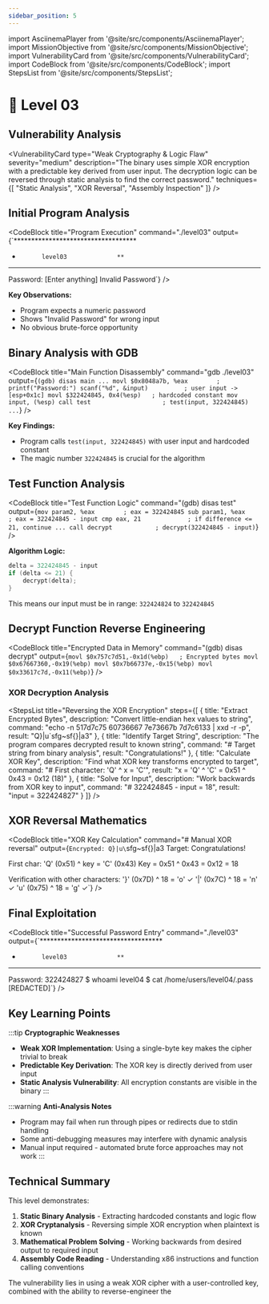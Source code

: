 ```yaml
---
sidebar_position: 5
---
```


import AsciinemaPlayer from '@site/src/components/AsciinemaPlayer';
import MissionObjective from '@site/src/components/MissionObjective';
import VulnerabilityCard from '@site/src/components/VulnerabilityCard';
import CodeBlock from '@site/src/components/CodeBlock';
import StepsList from '@site/src/components/StepsList';

# 🔐 Level 03

<MissionObjective 
  level="Level 03"
  target="level04 shell access"
  method="XOR decryption and reverse engineering"
/>

## Vulnerability Analysis

<VulnerabilityCard 
  type="Weak Cryptography & Logic Flaw"
  severity="medium"
  description="The binary uses simple XOR encryption with a predictable key derived from user input. The decryption logic can be reversed through static analysis to find the correct password."
  techniques={[
    "Static Analysis",
    "XOR Reversal", 
    "Assembly Inspection"
  ]}
/>

## Initial Program Analysis

<CodeBlock 
  title="Program Execution"
  command="./level03"
  output={`***********************************
*           level03              **
***********************************
Password:
[Enter anything]
Invalid Password`}
/>

**Key Observations:**
- Program expects a numeric password
- Shows "Invalid Password" for wrong input
- No obvious brute-force opportunity

## Binary Analysis with GDB

<CodeBlock 
  title="Main Function Disassembly"
  command="gdb ./level03"
  output={`(gdb) disas main
...
movl $0x8048a7b, %eax        ; printf("Password:")
scanf("%d", &input)          ; user input -> [esp+0x1c]
movl $322424845, 0x4(%esp)   ; hardcoded constant
mov input, (%esp)
call test                    ; test(input, 322424845)
...`}
/>

**Key Findings:**
- Program calls `test(input, 322424845)` with user input and hardcoded constant
- The magic number `322424845` is crucial for the algorithm

## Test Function Analysis

<CodeBlock 
  title="Test Function Logic"
  command="(gdb) disas test"
  output={`mov param2, %eax        ; eax = 322424845
sub param1, %eax        ; eax = 322424845 - input
cmp eax, 21             ; if difference <= 21, continue
...
call decrypt            ; decrypt(322424845 - input)`}
/>

**Algorithm Logic:**
```c
delta = 322424845 - input
if (delta <= 21) {
    decrypt(delta);
}
```

This means our input must be in range: `322424824` to `322424845`

## Decrypt Function Reverse Engineering

<CodeBlock 
  title="Encrypted Data in Memory"
  command="(gdb) disas decrypt"
  output={`movl $0x757c7d51,-0x1d(%ebp)   ; Encrypted bytes
movl $0x67667360,-0x19(%ebp)
movl $0x7b66737e,-0x15(%ebp)
movl $0x33617c7d,-0x11(%ebp)`}
/>

### XOR Decryption Analysis

<StepsList
  title="Reversing the XOR Encryption"
  steps={[
    {
      title: "Extract Encrypted Bytes",
      description: "Convert little-endian hex values to string",
      command: "echo -n 517d7c75 60736667 7e73667b 7d7c6133 | xxd -r -p",
      result: "Q}|u`sfg~sf{}|a3"
    },
    {
      title: "Identify Target String", 
      description: "The program compares decrypted result to known string",
      command: "# Target string from binary analysis",
      result: "Congratulations!"
    },
    {
      title: "Calculate XOR Key",
      description: "Find what XOR key transforms encrypted to target",
      command: "# First character: 'Q' ^ x = 'C'",
      result: "x = 'Q' ^ 'C' = 0x51 ^ 0x43 = 0x12 (18)"
    },
    {
      title: "Solve for Input",
      description: "Work backwards from XOR key to input",
      command: "# 322424845 - input = 18",
      result: "input = 322424827"
    }
  ]}
/>

## XOR Reversal Mathematics

<CodeBlock 
  title="XOR Key Calculation"
  command="# Manual XOR reversal"
  output={`Encrypted: Q}|u\`sfg~sf{}|a3
Target:    Congratulations!

First char: 'Q' (0x51) ^ key = 'C' (0x43)
Key = 0x51 ^ 0x43 = 0x12 = 18

Verification with other characters:
'}' (0x7D) ^ 18 = 'o' ✓
'|' (0x7C) ^ 18 = 'n' ✓
'u' (0x75) ^ 18 = 'g' ✓`}
/>

## Final Exploitation

<CodeBlock 
  title="Successful Password Entry"
  command="./level03"
  output={`***********************************
*           level03              **
***********************************
Password: 322424827
$ whoami
level04
$ cat /home/users/level04/.pass
[REDACTED]`}
/>

## Key Learning Points

:::tip **Cryptographic Weaknesses**
- **Weak XOR Implementation**: Using a single-byte key makes the cipher trivial to break
- **Predictable Key Derivation**: The XOR key is directly derived from user input
- **Static Analysis Vulnerability**: All encryption constants are visible in the binary
:::

:::warning **Anti-Analysis Notes**
- Program may fail when run through pipes or redirects due to stdin handling
- Some anti-debugging measures may interfere with dynamic analysis
- Manual input required - automated brute force approaches may not work
:::

## Technical Summary

This level demonstrates:
1. **Static Binary Analysis** - Extracting hardcoded constants and logic flow
2. **XOR Cryptanalysis** - Reversing simple XOR encryption when plaintext is known
3. **Mathematical Problem Solving** - Working backwards from desired output to required input
4. **Assembly Code Reading** - Understanding x86 instructions and function calling conventions

The vulnerability lies in using a weak XOR cipher with a user-controlled key, combined with the ability to reverse-engineer the